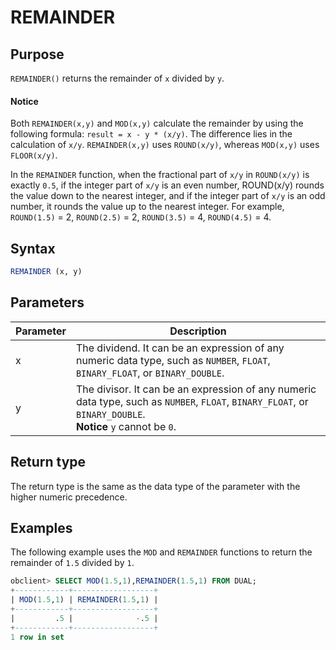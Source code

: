 # REMAINDER

## Purpose

`REMAINDER()` returns the remainder of `x` divided by `y`.

  <main id="notice" type='notice'>
    <h4>Notice</h4>
    <p>Both <code>REMAINDER(x,y)</code> and <code>MOD(x,y)</code> calculate the remainder by using the following formula: <code>result = x - y * (x/y)</code>. The difference lies in the calculation of <code>x/y</code>. <code>REMAINDER(x,y)</code> uses <code>ROUND(x/y)</code>, whereas <code>MOD(x,y)</code> uses <code>FLOOR(x/y)</code>. </p>
    <p>In the <code>REMAINDER</code> function, when the fractional part of <code>x/y</code> in <code>ROUND(x/y)</code> is exactly <code>0.5</code>, if the integer part of <code>x/y</code> is an even number, ROUND(x/y) rounds the value down to the nearest integer, and if the integer part of <code>x/y</code> is an odd number, it rounds the value up to the nearest integer. For example, <code>ROUND(1.5)</code> = 2, <code>ROUND(2.5)</code> = 2, <code>ROUND(3.5)</code> = 4, <code>ROUND(4.5)</code> = 4. </p>
  </main>

## Syntax

```sql
REMAINDER (x, y)
```

## Parameters

| **Parameter** | **Description** |
|--------|---------------------------------------------------------------------------------------------------------|
| x | The dividend. It can be an expression of any numeric data type, such as `NUMBER`, `FLOAT`, `BINARY_FLOAT`, or `BINARY_DOUBLE`.  |
| y | The divisor. It can be an expression of any numeric data type, such as `NUMBER`, `FLOAT`, `BINARY_FLOAT`, or `BINARY_DOUBLE`.  <br>**Notice** `y` cannot be `0`.  |

## Return type

The return type is the same as the data type of the parameter with the higher numeric precedence.

## Examples

The following example uses the `MOD` and `REMAINDER` functions to return the remainder of `1.5` divided by `1`.

```sql
obclient> SELECT MOD(1.5,1),REMAINDER(1.5,1) FROM DUAL;
+------------+------------------+
| MOD(1.5,1) | REMAINDER(1.5,1) |
+------------+------------------+
|         .5 |              -.5 |
+------------+------------------+
1 row in set
```
